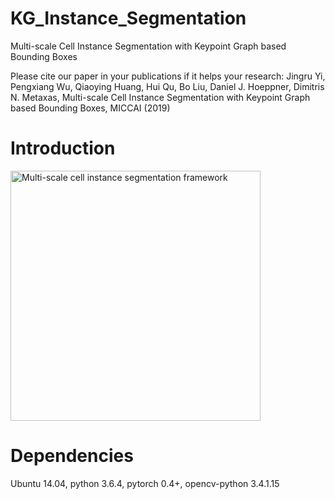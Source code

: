 # KG_Instance_Segmentation
Multi-scale Cell Instance Segmentation with Keypoint Graph based Bounding Boxes


Please cite our paper in your publications if it helps your research:
Jingru Yi, Pengxiang Wu, Qiaoying Huang, Hui Qu, Bo Liu, Daniel J. Hoeppner, Dimitris N. Metaxas, Multi-scale Cell Instance Segmentation with Keypoint Graph based Bounding Boxes, MICCAI (2019)


# Introduction
<p align="left">
<img src="https://github.com/yijingru/KG_Instance_Segmentation/tree/master/imgs/pic1.png" alt="Multi-scale cell instance segmentation framework" width="400px">
</p>




# Dependencies
Ubuntu 14.04, python 3.6.4, pytorch 0.4+, opencv-python 3.4.1.15  

